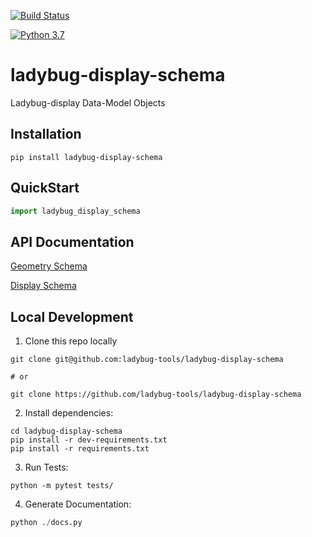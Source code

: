 [![Build Status](https://github.com/ladybug-tools/ladybug-display-schema/workflows/CI/badge.svg)](https://github.com/ladybug-tools/ladybug-display-schema/actions)

[![Python 3.7](https://img.shields.io/badge/python-3.7-blue.svg)](https://www.python.org/downloads/release/python-370/)

# ladybug-display-schema

Ladybug-display Data-Model Objects

## Installation

```console
pip install ladybug-display-schema
```

## QuickStart

```python
import ladybug_display_schema

```

## API Documentation

[Geometry Schema](https://ladybug-tools.github.io/ladybug-display-schema/geometry.html)

[Display Schema](https://ladybug-tools.github.io/ladybug-display-schema/display.html)

## Local Development

1. Clone this repo locally

```console
git clone git@github.com:ladybug-tools/ladybug-display-schema

# or

git clone https://github.com/ladybug-tools/ladybug-display-schema
```

2. Install dependencies:

```console
cd ladybug-display-schema
pip install -r dev-requirements.txt
pip install -r requirements.txt
```

3. Run Tests:

```console
python -m pytest tests/
```

4. Generate Documentation:

```python
python ./docs.py
```
